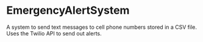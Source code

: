EmergencyAlertSystem
====================

A system to send text messages to cell phone numbers stored in a CSV file. Uses the Twilio API to send out alerts.
